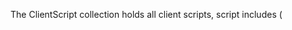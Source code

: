 ﻿The ClientScript collection holds all client scripts, script includes (<script> links) and code loaded CSS links. This property generally should not be manually accessed, but rather is manipulated through RegisterClientScriptBlock, RegisterClientScriptInclude and RegisterCssInclude.

ClientScript blocks are injected after <form> tag and so render towards the top of the page. Script includes render depending on their location specified either in the top or bottom of the header or below the <form> tag.

You can loop through the collection of scripts, but note that some items may have location prefixes:
<ul>
* src - Script include
* srcheader  - Script include rendering at bottom of header
* srcheadertop - Script include rendering at the top of header
* no prefix - script block
</ul>

These are used internally to figure out how to render each item.

Note that StartupScripts are stored in their own StartupScript collection.